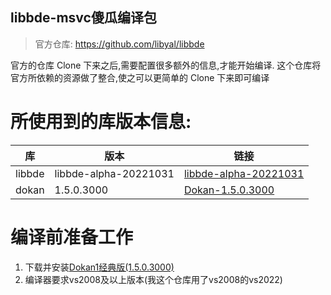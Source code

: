 libbde-msvc傻瓜编译包
----
> 官方仓库: https://github.com/libyal/libbde

官方的仓库 Clone 下来之后,需要配置很多额外的信息,才能开始编译. 这个仓库将官方所依赖的资源做了整合,使之可以更简单的 Clone 下来即可编译


# 所使用到的库版本信息:
|库|版本|链接|
|--|--|--|
|libbde|libbde-alpha-20221031|[libbde-alpha-20221031](https://github.com/libyal/libbde/archive/refs/tags/20221031.zip)|
|dokan|1.5.0.3000|[Dokan-1.5.0.3000](https://github.com/dokan-dev/dokany/releases/download/v1.5.0.3000/DokanSetup.exe)|


# 编译前准备工作
1. 下载并安装[Dokan1经典版(1.5.0.3000)](https://github.com/dokan-dev/dokany/releases/download/v1.5.0.3000/DokanSetup.exe)
2. 编译器要求vs2008及以上版本(我这个仓库用了vs2008的vs2022)